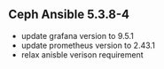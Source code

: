 ## Ceph Ansible 5.3.8-4

* update grafana version to 9.5.1
* update prometheus version to 2.43.1
* relax anisble verison requirement